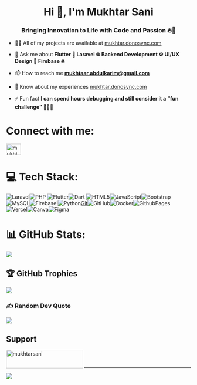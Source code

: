 <h1 align="center">Hi 👋, I'm Mukhtar Sani</h1>
<h3 align="center">Bringing Innovation to Life with Code and Passion 🔥🚀</h3>

- 👨‍💻 All of my projects are available at [mukhtar.donosync.com](mukhtar.donosync.com)

- 💬 Ask me about **Flutter 📱 Laravel 🌐 Backend Development ⚙️ UI/UX Design 🎨 Firebase 🔥**

- 📫 How to reach me **mukhtaar.abdulkarim@gmail.com**

- 📄 Know about my experiences [mukhtar.donosync.com](mukhtar.donosync.com)

- ⚡ Fun fact **I can spend hours debugging and still consider it a “fun challenge” 🕵️‍♂️💡**

# Connect with me:
<p align="left">
<a href="https://linkedin.com/in/mukhtarsani" target="blank"><img align="center" src="https://raw.githubusercontent.com/rahuldkjain/github-profile-readme-generator/master/src/images/icons/Social/linked-in-alt.svg" alt="mukhtarsani" height="30" width="40" /></a>
</p>

# 💻 Tech Stack:

![Laravel](https://img.shields.io/badge/laravel-%23FF2D20.svg?style=for-the-badge&logo=laravel&logoColor=white)![PHP](https://img.shields.io/badge/php-%23777BB4.svg?style=for-the-badge&logo=php&logoColor=white)
![Flutter](https://img.shields.io/badge/Flutter-%2302569B.svg?style=for-the-badge&logo=Flutter&logoColor=white)![Dart](https://img.shields.io/badge/dart-%230175C2.svg?style=for-the-badge&logo=dart&logoColor=white)
![HTML5](https://img.shields.io/badge/html5-%23E34F26.svg?style=for-the-badge&logo=html5&logoColor=white)![JavaScript](https://img.shields.io/badge/javascript-%23323330.svg?style=for-the-badge&logo=javascript&logoColor=%23F7DF1E)![Bootstrap](https://img.shields.io/badge/bootstrap-%238511FA.svg?style=for-the-badge&logo=bootstrap&logoColor=white)![MySQL](https://img.shields.io/badge/mysql-4479A1.svg?style=for-the-badge&logo=mysql&logoColor=white)![Firebase](https://img.shields.io/badge/firebase-%23039BE5.svg?style=for-the-badge&logo=firebase)!![Python](https://img.shields.io/badge/python-3670A0?style=for-the-badge&logo=python&logoColor=ffdd54)[Git](https://img.shields.io/badge/git-%23F05033.svg?style=for-the-badge&logo=git&logoColor=white)![GitHub](https://img.shields.io/badge/github-%23121011.svg?style=for-the-badge&logo=github&logoColor=white)![Docker](https://img.shields.io/badge/docker-%230db7ed.svg?style=for-the-badge&logo=docker&logoColor=white)![GithubPages](https://img.shields.io/badge/github%20pages-121013?style=for-the-badge&logo=github&logoColor=white)![Vercel](https://img.shields.io/badge/vercel-%23000000.svg?style=for-the-badge&logo=vercel&logoColor=white)![Canva](https://img.shields.io/badge/Canva-%2300C4CC.svg?style=for-the-badge&logo=Canva&logoColor=white)![Figma](https://img.shields.io/badge/figma-%23F24E1E.svg?style=for-the-badge&logo=figma&logoColor=white)

# 📊 GitHub Stats:
 
![](https://github-readme-streak-stats.herokuapp.com/?user=Mukhtaer&theme=radical&hide_border=false)


## 🏆 GitHub Trophies
![](https://github-profile-trophy.vercel.app/?username=Mukhtaer&theme=radical&no-frame=false&no-bg=false&margin-w=4)

### ✍️ Random Dev Quote
![](https://quotes-github-readme.vercel.app/api?type=horizontal&theme=radical)

## Support
<p><a href="https://ko-fi.com/mukhtarsani"> <img align="left" src="https://cdn.ko-fi.com/cdn/kofi3.png?v=3" height="50" width="210" alt="mukhtarsani" /></a></p><br><br>

---
[![](https://visitcount.itsvg.in/api?id=Mukhtaer&icon=0&color=13)](https://visitcount.itsvg.in)

<!-- Proudly created with GPRM ( https://gprm.itsvg.in ) -->
